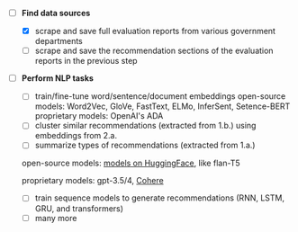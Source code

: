 - [ ] **Find data sources**

  - [X] scrape and save full evaluation reports from various government departments
  - [ ] scrape and save the recommendation sections of the evaluation reports in the previous step
- [ ] **Perform NLP tasks**

  - [ ] train/fine-tune word/sentence/document embeddings
    open-source models: Word2Vec, GloVe, FastText, ELMo, InferSent, Setence-BERT 
    proprietary models: OpenAI's ADA
  - [ ] cluster similar recommendations (extracted from 1.b.) using embeddings from 2.a.
  - [ ] summarize types of recommendations (extracted from 1.a.)

  open-source models: [models on HuggingFace](https://huggingface.co/models?pipeline_tag=summarization), like flan-T5

  proprietary models: gpt-3.5/4, [Cohere](https://cohere.com/summarize)

  - [ ] train sequence models to generate recommendations (RNN, LSTM, GRU, and transformers)
  - [ ] many more
